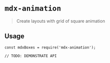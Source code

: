 # `mdx-animation`

> Create layouts with grid of square animation

## Usage

```
const mdxBoxes = require('mdx-animation');

// TODO: DEMONSTRATE API
```
